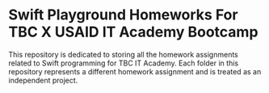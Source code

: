 # Swift Playground Homeworks For TBC X USAID IT Academy Bootcamp
This repository is dedicated to storing all the homework assignments related to Swift programming for TBC IT Academy. Each folder in this repository represents a different homework assignment and is treated as an independent project.
